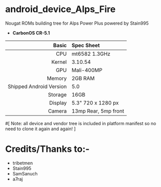 # android_device_Alps_Fire
Nougat ROMs building tree for Alps Power Plus powered by Stain995
- **CarbonOS CR-5.1**

Basic   | Spec Sheet
-------:|:-------------------------
CPU     | mt6582 1.3GHz
Kernel  | 3.10.54
GPU     | Mali-400MP
Memory  | 2GB RAM
Shipped Android Version | 5.0
Storage | 16GB
Display | 5.3" 720 x 1280 px
Camera  | 13mp Rear, 5mp front




#[ Note: all device and vendor tree is included in platform manifest so no need to clone it again and again! ]

# Credits/Thanks to:-

 * tribetmen
 * Stain995
 * SamSanuch
 * a7raj
